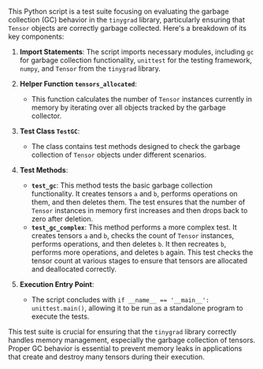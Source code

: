 This Python script is a test suite focusing on evaluating the garbage collection (GC) behavior in the `tinygrad` library, particularly ensuring that `Tensor` objects are correctly garbage collected. Here's a breakdown of its key components:

1. **Import Statements**: The script imports necessary modules, including `gc` for garbage collection functionality, `unittest` for the testing framework, `numpy`, and `Tensor` from the `tinygrad` library.

2. **Helper Function `tensors_allocated`**:
   - This function calculates the number of `Tensor` instances currently in memory by iterating over all objects tracked by the garbage collector.

3. **Test Class `TestGC`**:
   - The class contains test methods designed to check the garbage collection of `Tensor` objects under different scenarios.

4. **Test Methods**:
   - **`test_gc`**: This method tests the basic garbage collection functionality. It creates tensors `a` and `b`, performs operations on them, and then deletes them. The test ensures that the number of `Tensor` instances in memory first increases and then drops back to zero after deletion.
   - **`test_gc_complex`**: This method performs a more complex test. It creates tensors `a` and `b`, checks the count of `Tensor` instances, performs operations, and then deletes `b`. It then recreates `b`, performs more operations, and deletes `b` again. This test checks the tensor count at various stages to ensure that tensors are allocated and deallocated correctly.

5. **Execution Entry Point**:
   - The script concludes with `if __name__ == '__main__': unittest.main()`, allowing it to be run as a standalone program to execute the tests.

This test suite is crucial for ensuring that the `tinygrad` library correctly handles memory management, especially the garbage collection of tensors. Proper GC behavior is essential to prevent memory leaks in applications that create and destroy many tensors during their execution.